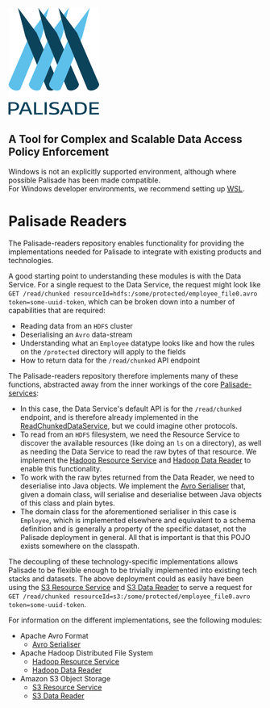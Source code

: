 <!---
Copyright 2018-2021 Crown Copyright

Licensed under the Apache License, Version 2.0 (the "License");
you may not use this file except in compliance with the License.
You may obtain a copy of the License at

  http://www.apache.org/licenses/LICENSE-2.0

Unless required by applicable law or agreed to in writing, software
distributed under the License is distributed on an "AS IS" BASIS,
WITHOUT WARRANTIES OR CONDITIONS OF ANY KIND, either express or implied.
See the License for the specific language governing permissions and
limitations under the License.
--->

# <img src="logos/logo.svg" width="180">

## A Tool for Complex and Scalable Data Access Policy Enforcement
Windows is not an explicitly supported environment, although where possible Palisade has been made compatible.  
For Windows developer environments, we recommend setting up [WSL](https://docs.microsoft.com/en-us/windows/wsl/).

# Palisade Readers

The Palisade-readers repository enables functionality for providing the implementations needed for Palisade to integrate with existing products and technologies.

A good starting point to understanding these modules is with the Data Service.
For a single request to the Data Service, the request might look like `GET /read/chunked resourceId=hdfs:/some/protected/employee_file0.avro token=some-uuid-token`, which can be broken down into a number of capabilities that are required:
* Reading data from an `HDFS` cluster
* Deserialising an `Avro` data-stream
* Understanding what an `Employee` datatype looks like and how the rules on the `/protected` directory will apply to the fields
* How to return data for the `/read/chunked` API endpoint

The Palisade-readers repository therefore implements many of these functions, abstracted away from the inner workings of the core [Palisade-services](https://github.com/gchq/Palisade-services):
* In this case, the Data Service's default API is for the `/read/chunked` endpoint, and is therefore already implemented in the [ReadChunkedDataService](https://github.com/gchq/Palisade-services/blob/develop/data-service/src/main/java/uk/gov/gchq/palisade/service/data/service/ReadChunkedDataService.java), but we could imagine other protocols.
* To read from an `HDFS` filesystem, we need the Resource Service to discover the available resources (like doing an `ls` on a directory), as well as needing the Data Service to read the raw bytes of that resource.
  We implement the [Hadoop Resource Service](hadoop-resource-service) and [Hadoop Data Reader](hadoop-data-reader) to enable this functionality.
* To work with the raw bytes returned from the Data Reader, we need to deserialise into Java objects.
  We implement the [Avro Serialiser](avro-serialiser) that, given a domain class, will serialise and deserialise between Java objects of this class and plain bytes.
* The domain class for the aforementioned serialiser in this case is `Employee`, which is implemented elsewhere and equivalent to a schema definition and is generally a property of the specific dataset, not the Palisade deployment in general.
  All that is important is that this POJO exists somewhere on the classpath.

The decoupling of these technology-specific implementations allows Palisade to be flexible enough to be trivially implemented into existing tech stacks and datasets.
The above deployment could as easily have been using the [S3 Resource Service](s3-resource-service) and [S3 Data Reader](s3-data-reader) to serve a request for `GET /read/chunked resourceId=s3:/some/protected/employee_file0.avro token=some-uuid-token`.

For information on the different implementations, see the following modules:
- Apache Avro Format
    - [Avro Serialiser](avro-serialiser/README.md)
- Apache Hadoop Distributed File System
    - [Hadoop Resource Service](hadoop-resource-service/README.md)
    - [Hadoop Data Reader](hadoop-data-reader/README.md)
- Amazon S3 Object Storage
    - [S3 Resource Service](s3-resource-service/README.md)
    - [S3 Data Reader](s3-data-reader/README.md)
